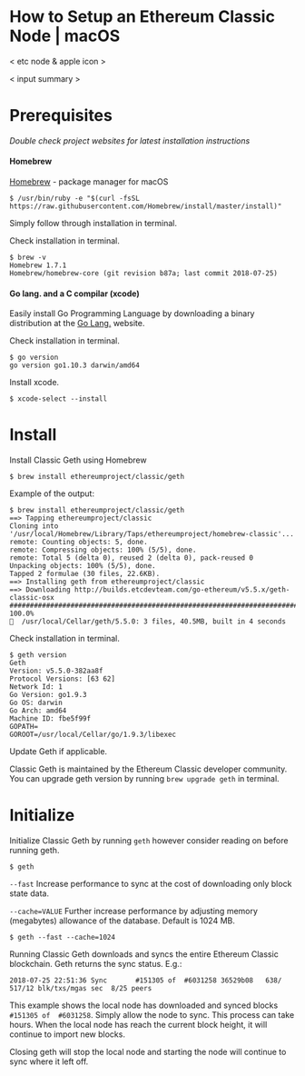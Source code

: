 # How to Setup an Ethereum Classic Node | macOS

< etc node & apple icon >

< input summary >

# Prerequisites

*Double check project websites for latest installation instructions*

#### Homebrew

[Homebrew](https://brew.sh/) - package manager for macOS

```
$ /usr/bin/ruby -e "$(curl -fsSL https://raw.githubusercontent.com/Homebrew/install/master/install)"
```
Simply follow through installation in terminal.

Check installation in terminal.

```
$ brew -v
Homebrew 1.7.1
Homebrew/homebrew-core (git revision b87a; last commit 2018-07-25)
```

#### Go lang. and a C compilar (xcode)

Easily install Go Programming Language by downloading a binary distribution at the [Go Lang.](https://golang.org/) website.

Check installation in terminal.

```
$ go version
go version go1.10.3 darwin/amd64
```

Install xcode.

```
$ xcode-select --install
```

# Install

Install Classic Geth using Homebrew
```
$ brew install ethereumproject/classic/geth
```
Example of the output:
```
$ brew install ethereumproject/classic/geth
==> Tapping ethereumproject/classic
Cloning into '/usr/local/Homebrew/Library/Taps/ethereumproject/homebrew-classic'...
remote: Counting objects: 5, done.
remote: Compressing objects: 100% (5/5), done.
remote: Total 5 (delta 0), reused 2 (delta 0), pack-reused 0
Unpacking objects: 100% (5/5), done.
Tapped 2 formulae (30 files, 22.6KB).
==> Installing geth from ethereumproject/classic
==> Downloading http://builds.etcdevteam.com/go-ethereum/v5.5.x/geth-classic-osx
######################################################################## 100.0%
🍺  /usr/local/Cellar/geth/5.5.0: 3 files, 40.5MB, built in 4 seconds
```

Check installation in terminal.

```
$ geth version
Geth
Version: v5.5.0-382aa8f
Protocol Versions: [63 62]
Network Id: 1
Go Version: go1.9.3
Go OS: darwin
Go Arch: amd64
Machine ID: fbe5f99f
GOPATH=
GOROOT=/usr/local/Cellar/go/1.9.3/libexec
```

Update Geth if applicable.

Classic Geth is maintained by the Ethereum Classic developer community. You can upgrade geth version by running `brew upgrade geth` in terminal.

# Initialize

Initialize Classic Geth by running `geth` however consider reading on before running geth.

```
$ geth
```

`--fast` Increase performance to sync at the cost of downloading only block state data.

`--cache=VALUE` Further increase performance by adjusting memory (megabytes) allowance of the database. Default is 1024 MB.

```
$ geth --fast --cache=1024
```

Running Classic Geth downloads and syncs the entire Ethereum Classic blockchain. Geth returns the sync status. E.g.:

```
2018-07-25 22:51:36 Sync       #151305 of  #6031258 36529b08   638/ 517/12 blk/txs/mgas sec  8/25 peers
```

This example shows the local node has downloaded and synced blocks `#151305 of  #6031258`. Simply allow the node to sync. This process can take hours. When the local node has reach the current block height, it will continue to import new blocks.

Closing geth will stop the local node and starting the node will continue to sync where it left off.
